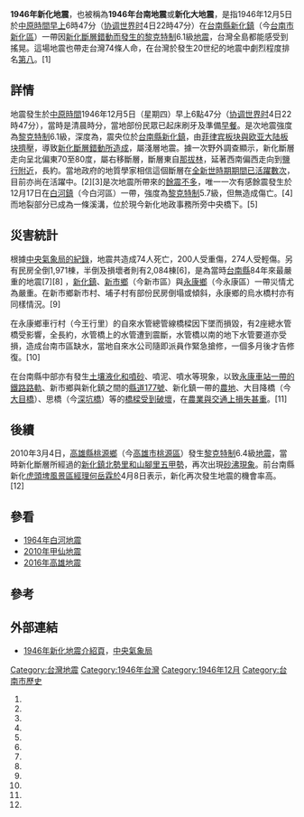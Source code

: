 **1946年新化地震**，也被稱為**1946年台南地震**或**新化大地震**，是指1946年12月5日於[中原時間早上](../Page/國家標準時間.md "wikilink")6時47分（[协调世界时](../Page/协调世界时.md "wikilink")4日22時47分）在[台南縣](https://zh.wikipedia.org/wiki/台南縣 "wikilink")[新化鎮](https://zh.wikipedia.org/wiki/新化區 "wikilink")（今[台南市新化區](https://zh.wikipedia.org/wiki/台南市 "wikilink")）一帶因[新化斷層錯動而發生的](https://zh.wikipedia.org/wiki/新化斷層 "wikilink")[黎克特制](https://zh.wikipedia.org/wiki/黎克特制地震震級 "wikilink")6.1級[地震](../Page/地震.md "wikilink")，台灣全島都能感受到搖晃。這場地震也帶走台灣74條人命，在台灣於發生20世纪的地震中劇烈程度排名[第八](https://zh.wikipedia.org/wiki/台灣地震列表 "wikilink")。\[1\]

## 詳情

地震發生於[中原時間](../Page/國家標準時間.md "wikilink")1946年12月5日（星期四）早上6點47分（[协调世界时](../Page/协调世界时.md "wikilink")4日22時47分），當時是清晨時分，當地部份民眾已起床刷牙及準備[早餐](../Page/早餐.md "wikilink")。是次地震強度為[黎克特制](https://zh.wikipedia.org/wiki/黎克特制 "wikilink")6.1級，深度為，震央位於[台南縣](https://zh.wikipedia.org/wiki/台南縣 "wikilink")[新化鎮](https://zh.wikipedia.org/wiki/新化區 "wikilink")，由[菲律宾板块與](https://zh.wikipedia.org/wiki/菲律宾板块 "wikilink")[欧亚大陆板块擠壓](https://zh.wikipedia.org/wiki/欧亚大陆板块 "wikilink")，導致[新化斷層錯動所造成](https://zh.wikipedia.org/wiki/新化斷層 "wikilink")，屬淺層地震。據一次野外調查顯示，新化斷層走向呈北偏東70至80度，屬右移斷層，斷層東自[那拔林](https://zh.wikipedia.org/wiki/那拔林 "wikilink")，延著西南偏西走向到[鹽行附近](../Page/鹽行.md "wikilink")，長約。當地政府的地質學家相信這個斷層在[全新世時期期間已活躍數次](../Page/全新世.md "wikilink")，目前亦尚在活躍中。\[2\]\[3\]是次地震所帶來的[餘震不多](https://zh.wikipedia.org/wiki/餘震 "wikilink")，唯一一次有感餘震發生於12月17日在[白河鎮](https://zh.wikipedia.org/wiki/白河區 "wikilink")（今白河區）一帶，強度為[黎克特制](https://zh.wikipedia.org/wiki/黎克特制 "wikilink")5.7級，但無造成傷亡。\[4\]而地裂部分已成為一條溪溝，位於現今新化地政事務所旁中央橋下。\[5\]

## 災害統計

根據[中央氣象局的紀錄](https://zh.wikipedia.org/wiki/中央氣象局 "wikilink")，地震共造成74人死亡，200人受重傷，274人受輕傷。另有民房全倒1,971棟，半倒及損壞者則有2,084棟\[6\]，是為當時[台南縣](https://zh.wikipedia.org/wiki/台南縣 "wikilink")84年來最嚴重的地震\[7\]\[8\]
，[新化鎮](https://zh.wikipedia.org/wiki/新化區 "wikilink")、[新市鄉](https://zh.wikipedia.org/wiki/新市區_\(臺南市\) "wikilink")（今新市區）與[永康鄉](https://zh.wikipedia.org/wiki/永康區 "wikilink")（今永康區）一帶災情尤為嚴重。在新市鄉新市村、埔子村有部份民房倒塌或傾斜，永康鄉的烏水橋村亦有同樣情況。\[9\]

在永康鄉車行村（今王行里）的自來水管總管線橋樑因下墜而損毀，有2座總水管橋受影響，全長約，水管橋上的水管遭到震斷，水管橋以南的地下水管要道亦受損，造成台南市區缺水，當地自來水公司隨即派員作緊急搶修，一個多月後才告修復。\[10\]

在台南縣中部亦有發生[土壤液化和噴砂](../Page/土壤液化.md "wikilink")、噴泥、噴水等現象，以致[永康車站一帶的](https://zh.wikipedia.org/wiki/永康車站 "wikilink")[鐵路](../Page/鐵路.md "wikilink")[路軌](https://zh.wikipedia.org/wiki/路軌 "wikilink")、新市鄉與新化鎮之間的[縣道177號](../Page/市道177號.md "wikilink")、新化鎮一帶的[農地](https://zh.wikipedia.org/wiki/農地 "wikilink")、大目降橋（今[大目橋](https://zh.wikipedia.org/wiki/大目橋 "wikilink")）、思橋（今[深坑橋](https://zh.wikipedia.org/wiki/深坑橋 "wikilink")）等的[橋樑受到破壞](https://zh.wikipedia.org/wiki/橋樑 "wikilink")，在[農業與](https://zh.wikipedia.org/wiki/農業 "wikilink")[交通上損失甚重](../Page/交通.md "wikilink")。\[11\]

## 後續

2010年3月4日，[高雄縣](https://zh.wikipedia.org/wiki/高雄縣 "wikilink")[桃源鄉](https://zh.wikipedia.org/wiki/桃源區 "wikilink")（今[高雄市](../Page/高雄市.md "wikilink")[桃源區](https://zh.wikipedia.org/wiki/桃源區 "wikilink")）發生[黎克特制](https://zh.wikipedia.org/wiki/黎克特制 "wikilink")6.4級[地震](https://zh.wikipedia.org/wiki/2010年甲仙地震 "wikilink")，當時新化斷層所經過的[新化鎮北勢里和山腳里五甲勢](https://zh.wikipedia.org/wiki/新化區 "wikilink")，再次出現[砂沸現象](https://zh.wikipedia.org/wiki/砂沸 "wikilink")。前台南縣新化[虎頭埤風景區經理何岳霖於](../Page/虎頭埤.md "wikilink")4月8日表示，新化再次發生地震的機會率高。\[12\]

## 參看

  - [1964年白河地震](../Page/1964年白河地震.md "wikilink")
  - [2010年甲仙地震](https://zh.wikipedia.org/wiki/2010年甲仙地震 "wikilink")
  - [2016年高雄地震](https://zh.wikipedia.org/wiki/2016年高雄地震 "wikilink")

## 參考

## 外部連結

  - [1946年新化地震介紹頁](https://web.archive.org/web/20101214030918/http://scman.cwb.gov.tw/eqv5/10eq/1946/1946main_new.htm)，[中央氣象局](https://zh.wikipedia.org/wiki/中央氣象局 "wikilink")

[Category:台灣地震](https://zh.wikipedia.org/wiki/Category:台灣地震 "wikilink")
[Category:1946年台灣](https://zh.wikipedia.org/wiki/Category:1946年台灣 "wikilink")
[Category:1946年12月](https://zh.wikipedia.org/wiki/Category:1946年12月 "wikilink")
[Category:台南市歷史](https://zh.wikipedia.org/wiki/Category:台南市歷史 "wikilink")

1.

2.

3.

4.

5.

6.
7.

8.
9.

10.

11.
12.